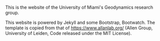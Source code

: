 This is the website of the University of Miami's Geodynamics research group.

This website is powered by Jekyll and some Bootstrap, Bootwatch. The template is copied from that of https://www.allanlab.org/ (Allen Group, University of Leiden, Code released under the MIT License).

